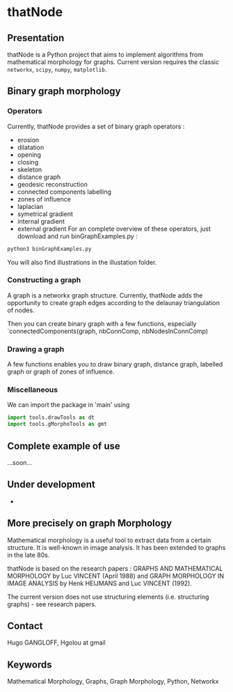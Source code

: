 # thatNode

## Presentation
thatNode is a Python project that aims to implement algorithms from mathematical morphology for graphs. Current version requires the classic `networkx`, `scipy`, `numpy`, `matplotlib`.  

## Binary graph morphology
### Operators
Currently, thatNode provides a set of binary graph operators :
* erosion
* dilatation
* opening
* closing
* skeleton
* distance graph 
* geodesic reconstruction
* connected components labelling
* zones of influence
* laplacian
* symetrical gradient
* internal gradient
* external gradient
For an complete overview of these operators, just download and run binGraphExamples.py :
```python
python3 binGraphExamples.py
```
You will also find illustrations in the illustation folder.

### Constructing a graph
A graph is a networkx graph structure. Currently, thatNode adds the opportunity to create graph edges according to the delaunay triangulation of nodes.

Then you can create binary graph with a few functions, especially `connectedComponents(graph, nbConnComp, nbNodesInConnComp) 

### Drawing a graph
A few functions enables you to draw binary graph, distance graph, labelled graph or graph of zones of influence.

### Miscellaneous
We can import the package in 'main' using  
```python
import tools.drawTools as dt
import tools.gMorphoTools as gmt
```

## Complete example of use
...soon...

## Under development
*

## More precisely on graph Morphology
Mathematical morphology is a useful tool to extract data from a certain structure. It is well-known in image analysis. It has been extended to graphs in the late 80s.

thatNode is based on the research papers : GRAPHS AND MATHEMATICAL MORPHOLOGY by Luc VINCENT (April 1988) and GRAPH MORPHOLOGY IN IMAGE ANALYSIS by Henk HEIJMANS and Luc VINCENT (1992).

The current version does not use structuring elements (i.e. structuring graphs) - see research papers.

## Contact
Hugo GANGLOFF, Hgolou at gmail

## Keywords
Mathematical Morphology, Graphs, Graph Morphology, Python, Networkx
